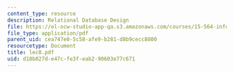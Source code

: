 ```yaml
---
content_type: resource
description: Relational Database Design
file: https://ol-ocw-studio-app-qa.s3.amazonaws.com/courses/15-564-information-technology-i-spring-2003/d18b027de47cfe3feab290603e77c671_lec8.pdf
file_type: application/pdf
parent_uid: cea747e0-5c58-afe9-b281-d8b9cecc8800
resourcetype: Document
title: lec8.pdf
uid: d18b027d-e47c-fe3f-eab2-90603e77c671
---
```

